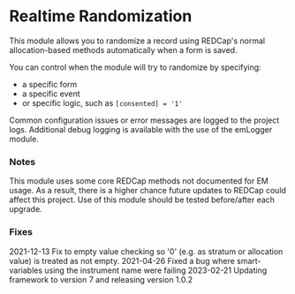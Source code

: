 # Realtime Randomization

This module allows you to randomize a record using REDCap's normal allocation-based methods automatically when a form is saved.

You can control when the module will try to randomize by specifying:
* a specific form
* a specific event
* or specific logic, such as `[consented] = '1'`

Common configuration issues or error messages are logged to the project logs.  Additional debug logging is available with the use of the emLogger module.

### Notes
This module uses some core REDCap methods not documented for EM usage.  As a result, there is a higher chance future updates to REDCap could affect this project.  Use of this module should be tested before/after each upgrade.

### Fixes
2021-12-13 Fix to empty value checking so '0' (e.g. as stratum or allocation value) is treated as not empty.
2021-04-26 Fixed a bug where smart-variables using the instrument name were failing
2023-02-21 Updating framework to version 7 and releasing version 1.0.2
